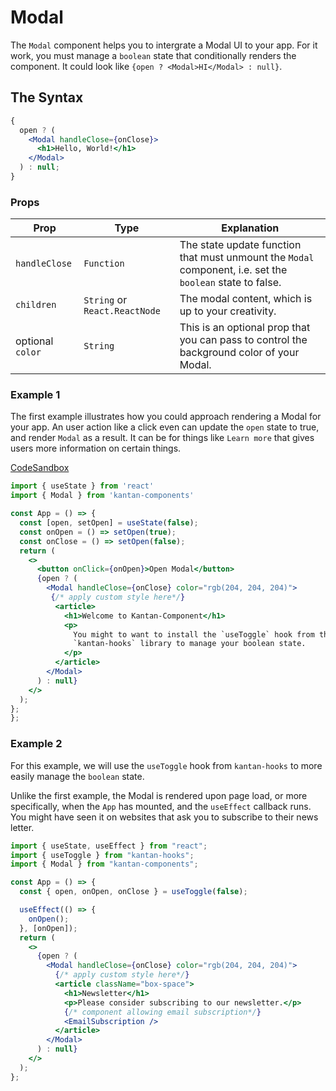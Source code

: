 # Modal

The `Modal` component helps you to intergrate a Modal UI to your app. For it work, you must manage a `boolean` state that conditionally renders the component. It could look like `{open ? <Modal>HI</Modal> : null}`.

## The Syntax

```jsx
{
  open ? (
    <Modal handleClose={onClose}>
      <h1>Hello, World!</h1>
    </Modal>
  ) : null;
}
```

### Props

| Prop             | Type                          | Explanation                                                                                               |
| ---------------- | ----------------------------- | --------------------------------------------------------------------------------------------------------- |
| `handleClose`    | `Function`                    | The state update function that must unmount the `Modal` component, i.e. set the `boolean` state to false. |
| `children`       | `String` or `React.ReactNode` | The modal content, which is up to your creativity.                                                        |
| optional `color` | `String`                      | This is an optional prop that you can pass to control the background color of your Modal.                 |

### Example 1

The first example illustrates how you could approach rendering a Modal for your app. An user action like a click even can update the `open` state to true, and render `Modal` as a result. It can be for things like `Learn more` that gives users more information on certain things.

[CodeSandbox](https://f0524.csb.app/modal)

```jsx title/App.js
import { useState } from 'react'
import { Modal } from 'kantan-components'

const App = () => {
  const [open, setOpen] = useState(false);
  const onOpen = () => setOpen(true);
  const onClose = () => setOpen(false);
  return (
    <>
      <button onClick={onOpen}>Open Modal</button>
      {open ? (
        <Modal handleClose={onClose} color="rgb(204, 204, 204)">
         {/* apply custom style here*/}
          <article>
            <h1>Welcome to Kantan-Component</h1>
            <p>
              You might to want to install the `useToggle` hook from the
              `kantan-hooks` library to manage your boolean state.
            </p>
          </article>
        </Modal>
      ) : null}
    </>
  );
};
};
```

### Example 2

For this example, we will use the `useToggle` hook from `kantan-hooks` to more easily manage the `boolean` state.

Unlike the first example, the Modal is rendered upon page load, or more specifically, when the `App` has mounted, and the `useEffect` callback runs. You might have seen it on websites that ask you to subscribe to their news letter.

```jsx
import { useState, useEffect } from "react";
import { useToggle } from "kantan-hooks";
import { Modal } from "kantan-components";

const App = () => {
  const { open, onOpen, onClose } = useToggle(false);

  useEffect(() => {
    onOpen();
  }, [onOpen]);
  return (
    <>
      {open ? (
        <Modal handleClose={onClose} color="rgb(204, 204, 204)">
          {/* apply custom style here*/}
          <article className="box-space">
            <h1>Newsletter</h1>
            <p>Please consider subscribing to our newsletter.</p>
            {/* component allowing email subscription*/}
            <EmailSubscription />
          </article>
        </Modal>
      ) : null}
    </>
  );
};
```
